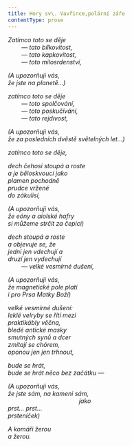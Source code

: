 ```yaml
---
title: Hory sv\. Vavřince,polární záře
contentType: prose
---
```


<section>

_Zatímco toto se děje  
        — tato bílkovitost,  
        — tato kapkovitost,  
        — toto milosrdenství,_

</section>

<section>

_(A upozorňuji vás,  
že jste na planetě…)_

</section>

<section>

_zatímco toto se děje  
        — toto spolčování,  
        — toto poskučívání,  
        — tato rejdivost,_

</section>

<section>

_(A upozorňuji vás,  
že za posledních dvěstě světelných let…)_

</section>

<section>

_zatímco toto se děje,_

</section>

<section>

_dech čehosi stoupá a roste  
a je běloskvoucí jako  
plamen pochodně  
prudce vržené  
do zákulisí,_

</section>

<section>

_(A upozorňuji vás,  
že eóny a aiolské hafry  
si můžeme strčit za čepici)_

</section>

<section>

_dech stoupá a roste  
a objevuje se, že  
jedni jen vdechují a  
druzí jen vydechují  
        — velké vesmírné dušení,_

</section>

<section>

_(A upozorňuji vás,  
že magnetické pole platí  
i pro Prsa Matky Boží)_

</section>

<section>

_velké vesmírné dušení:  
leklé velryby se řítí mezi  
praktikábly věčna,  
bledé antické masky  
smutných synů a dcer  
zmítají se chórem,  
oponou jen jen trhnout,_

</section>

<section>

_bude se hrát,  
bude se hrát něco bez začátku —_

</section>

<section>

_(A upozorňuji vás,  
že jste sám, na kameni sám,  
                                          jako  
prst… prst…  
prsteníček)_

</section>

<section>

_A komáři žerou  
a žerou._

</section>
